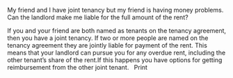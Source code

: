My friend and I have joint tenancy but my friend is having money problems. Can the landlord make me liable for the full amount of the rent? 

If you and your friend are both named as tenants on the tenancy agreement, then you have a joint tenancy. If two or more people are named on the tenancy agreement they are jointly liable for payment of the rent. This means that your landlord can pursue you for any overdue rent, including the other tenant’s share of the rent.If this happens you have options for getting reimbursement from the other joint tenant.    Print 